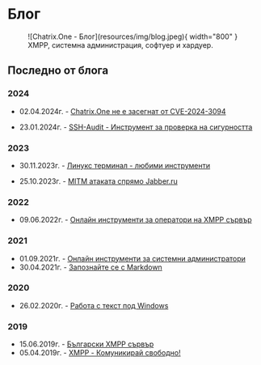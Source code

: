 # Блог

<figure markdown>
   ![Chatrix.One - Блог](resources/img/blog.jpeg){ width="800" }
   <figcaption>XMPP, системна администрация, софтуер и хардуер.</figcaption>
</figure>

## Последно от блога

### 2024

- 02.04.2024г. - [Chatrix.One не е засегнат от CVE-2024-3094](https://blog.chatrix.one/posts/ChatrixOne-CVE-2024-3094/)

- 23.01.2024г. - [SSH-Audit - Инструмент за проверка на сигурността](https://blog.chatrix.one/posts/SSH-Audit/)

### 2023

- 30.11.2023г. - [Линукс терминал - любими инструменти](https://blog.chatrix.one/posts/LInux-CLI-Tools/)

- 25.10.2023г. - [MITM атаката спрямо Jabber.ru](https://blog.chatrix.one/posts/MITM-Attack/)

### 2022

- 09.06.2022г. - [Онлайн инструменти за оператори на XMPP сървър](https://blog.chatrix.one/posts/%D0%9Enline-tools-for-XMPP-server-operators/)

### 2021

- 01.09.2021г. - [Онлайн инструменти за системни администратори](https://blog.chatrix.one/posts/Online-Sysadmin-tools/)
- 30.04.2021г. - [Запознайте се с Markdown](https://blog.chatrix.one/posts/Meet-Markdown/)

### 2020

- 26.02.2020г. - [Работа с текст под Windows](https://blog.chatrix.one/posts/Text-under-Windows/)

### 2019

- 15.06.2019г. - [Български XMPP сървър](https://blog.chatrix.one/posts/Bulgarian-XMPP-server/)
- 05.04.2019г. - [XMPP - Комуникирай свободно!](https://blog.chatrix.one/posts/XMPP-communication/)
